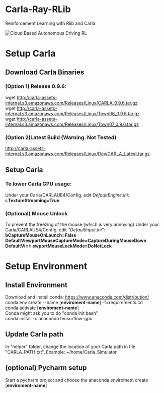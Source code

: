# Carla-Ray-RLib
Reinforcement Learning with Rlib and Carla

![Cloud Based Autonomous Driving RL](/home/salstouhi/Desktop/Carla_Ray_Rlib/docs/thumbnail_CARLA_RAY.jpg  "Cloud Based Autonomous Driving RL")


# Setup Carla
## Download Carla Binaries
### (Option 1) Release 0.9.6:
wget http://carla-assets-internal.s3.amazonaws.com/Releases/Linux/CARLA_0.9.6.tar.gz  
wget http://carla-assets-internal.s3.amazonaws.com/Releases/Linux/Town06_0.9.6.tar.gz  
wget http://carla-assets-internal.s3.amazonaws.com/Releases/Linux/Town07_0.9.6.tar.gz  

### (Option 2)Latest Build (Warning. Not Tested)
http://carla-assets-internal.s3.amazonaws.com/Releases/Linux/Dev/CARLA_Latest.tar.gz

## Setup Carla
### To lower Carla GPU usage:
Under your Carla/CARLAUE4/Config, edit *DefaultEngine.ini*:  
**r.TextureStreaming=True**

### (Optional) Mouse Unlock
To prevent the freezing of the mouse (which is very annoying).Under your Carla/CARLAUE4/Config, edit *"DefaultInput.ini"*:  
**bCaptureMouseOnLaunch=False**  
**DefaultViewportMouseCaptureMode=CaptureDuringMouseDown**  
**DefaultVi== ewportMouseLockMode=DoNotLock**  

# Setup Environment
## Install Environment
Download and install conda: https://www.anaconda.com/distribution/  
conda env create --name [**enviroment-name**] -f=requirements.txt   
conda activate [**enviroment-name**]  
Conda might ask you to do "conda init bash"  
conda install -c anaconda tensorflow-gpu  

## Update Carla path
In "helper" folder, change the location of your Carla path in file "CARLA_PATH.txt".  Example: ~/home/Carla_Simulator
## (optional) Pycharm setup
Start a pycharm project and choose the anaconda envirometn create [**enviroment-name**] 


